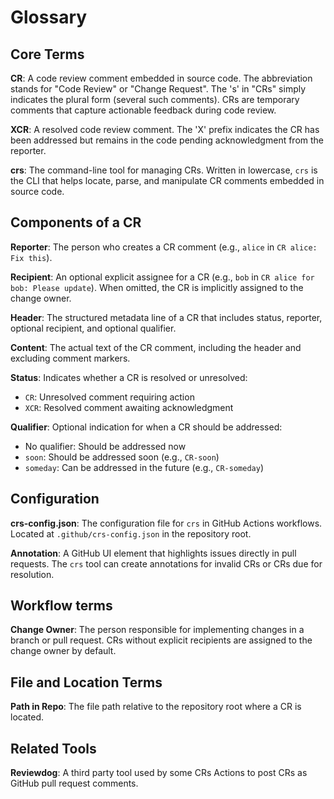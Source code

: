 # Glossary

## Core Terms

**CR**: A code review comment embedded in source code. The abbreviation stands for "Code Review" or "Change Request". The 's' in "CRs" simply indicates the plural form (several such comments). CRs are temporary comments that capture actionable feedback during code review.

**XCR**: A resolved code review comment. The 'X' prefix indicates the CR has been addressed but remains in the code pending acknowledgment from the reporter.

**crs**: The command-line tool for managing CRs. Written in lowercase, `crs` is the CLI that helps locate, parse, and manipulate CR comments embedded in source code.

## Components of a CR

**Reporter**: The person who creates a CR comment (e.g., `alice` in `CR alice: Fix this`).

**Recipient**: An optional explicit assignee for a CR (e.g., `bob` in `CR alice for bob: Please update`). When omitted, the CR is implicitly assigned to the change owner.

**Header**: The structured metadata line of a CR that includes status, reporter, optional recipient, and optional qualifier.

**Content**: The actual text of the CR comment, including the header and excluding comment markers.

**Status**: Indicates whether a CR is resolved or unresolved:
- `CR`: Unresolved comment requiring action
- `XCR`: Resolved comment awaiting acknowledgment

**Qualifier**: Optional indication for when a CR should be addressed:
- No qualifier: Should be addressed now
- `soon`: Should be addressed soon (e.g., `CR-soon`)
- `someday`: Can be addressed in the future (e.g., `CR-someday`)

## Configuration

**crs-config.json**: The configuration file for `crs` in GitHub Actions workflows. Located at `.github/crs-config.json` in the repository root.

**Annotation**: A GitHub UI element that highlights issues directly in pull requests. The `crs` tool can create annotations for invalid CRs or CRs due for resolution.

## Workflow terms

**Change Owner**: The person responsible for implementing changes in a branch or pull request. CRs without explicit recipients are assigned to the change owner by default.

## File and Location Terms

**Path in Repo**: The file path relative to the repository root where a CR is located.

## Related Tools

**Reviewdog**: A third party tool used by some CRs Actions to post CRs as GitHub pull request comments.
